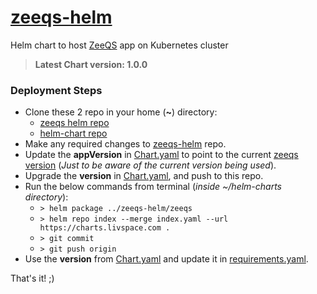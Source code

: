 # [zeeqs-helm](https://github.com/livspaceeng/zeeqs-helm)

Helm chart to host [ZeeQS](https://github.com/zeebe-io/zeeqs) app on Kubernetes cluster
> **Latest Chart version: 1.0.0**

### Deployment Steps
- Clone these 2 repo in your home (**~**) directory:
  + [zeeqs helm repo](https://github.com/livspaceeng/zeeqs-helm)
  + [helm-chart repo](https://github.com/livspaceeng/helm-charts)
- Make any required changes to [zeeqs-helm](https://github.com/livspaceeng/zeeqs-helm) repo.
- Update the **appVersion** in [Chart.yaml](./zeeqs/Chart.yaml) to point to the current [zeeqs version](https://github.com/zeebe-io/zeeqs/releases) (*Just to be aware of the current version being used*).
- Upgrade the **version** in [Chart.yaml](./zeeqs/Chart.yaml), and push to this repo.
- Run the below commands from terminal (*inside ~/helm-charts directory*):
  + `> helm package ../zeeqs-helm/zeeqs`
  + `> helm repo index --merge index.yaml --url https://charts.livspace.com .`
  + `> git commit`
  + `> git push origin`
- Use the **version** from [Chart.yaml](./zeeqs/Chart.yaml) and update it in [requirements.yaml](https://bitbucket.org/livspaceeng/environment-jx-dev/src/master/env/requirements.yaml).

That's it! ;)
